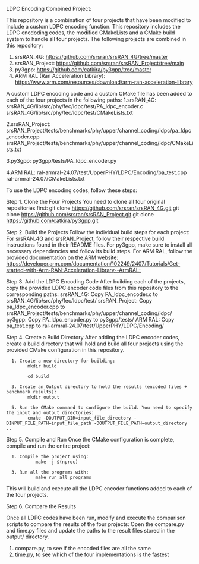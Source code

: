 LDPC Encoding Combined Project:

This repository is a combination of four projects that have been modified to include a custom LDPC encoding function. 
This repository includes the LDPC encdoding codes, the modified CMakeLists and a CMake build system to handle all four projects. 
The following projects are combined in this repository:

1. srsRAN_4G: https://github.com/srsran/srsRAN_4G/tree/master
2. srsRAN_Project: https://github.com/srsran/srsRAN_Project/tree/main
3. py3gpp: https://github.com/catkira/py3gpp/tree/master
4. ARM RAL (Ran Acceleration Library): https://www.arm.com/resources/download/arm-ran-acceleration-library

A custom LDPC encoding code and a custom CMake file has been added to each of the four projects in the following paths:
1.srsRAN_4G: srsRAN_4G/lib/src/phy/fec/ldpc/test/PA_ldpc_encoder.c
             srsRAN_4G/lib/src/phy/fec/ldpc/test/CMakeLists.txt
             
2.srsRAN_Project: srsRAN_Project/tests/benchmarks/phy/upper/channel_coding/ldpc/pa_ldpc_encoder.cpp
                  srsRAN_Project/tests/benchmarks/phy/upper/channel_coding/ldpc/CMakeLists.txt
                  
3.py3gpp: py3gpp/tests/PA_ldpc_encoder.py

4.ARM RAL: ral-armral-24.07/test/UpperPHY/LDPC/Encoding/pa_test.cpp
           ral-armral-24.07/CMakeLists.txt

To use the LDPC encoding codes, follow these steps:

Step 1. Clone the Four Projects
You need to clone all four original repositories first:
git clone https://github.com/srsran/srsRAN_4G.git
git clone https://github.com/srsran/srsRAN_Project.git
git clone https://github.com/catkira/py3gpp.git

Step 2. Build the Projects
Follow the individual build steps for each project:
For srsRAN_4G and srsRAN_Project, follow their respective build instructions found in their README files.
For py3gpp, make sure to install all necessary dependencies and follow its build steps.
For ARM RAL, follow the provided documentation on the ARM website: https://developer.arm.com/documentation/102249/2407/Tutorials/Get-started-with-Arm-RAN-Acceleration-Library--ArmRAL-

Step 3. Add the LDPC Encoding Code
After building each of the projects, copy the provided LDPC encoder code files from this repository to the corresponding paths:
srsRAN_4G: Copy PA_ldpc_encoder.c to srsRAN_4G/lib/src/phy/fec/ldpc/test/
srsRAN_Project: Copy pa_ldpc_encoder.cpp to srsRAN_Project/tests/benchmarks/phy/upper/channel_coding/ldpc/
py3gpp: Copy PA_ldpc_encoder.py to py3gpp/tests/
ARM RAL: Copy pa_test.cpp to ral-armral-24.07/test/UpperPHY/LDPC/Encoding/

Step 4. Create a Build Directory
After adding the LDPC encoder codes, create a build directory that will hold and build all four projects using the provided CMake configuration in this repository.
      
      1. Create a new directory for building:
            mkdir build
         
            cd build
         
      3. Create an Output directory to hold the results (encoded files + benchmark results):
            mkdir output
         
      5. Run the CMake command to configure the build. You need to specify the input and output directories:
            cmake -DOUTPUT_DIR=input_file_directory -DINPUT_FILE_PATH=input_file_path -DOUTPUT_FILE_PATH=output_directory ..

Step 5. Compile and Run
Once the CMake configuration is complete, compile and run the entire project:

      1. Compile the project using:
               make -j $(nproc)
         
      3. Run all the programs with:
               make run_all_programs
         
This will build and execute all the LDPC encoder functions added to each of the four projects.

Step 6. Compare the Results

Once all LDPC codes have been run, modify and execute the comparison scripts to compare the results of the four projects:
Open the compare.py and time.py files and update the paths to the result files stored in the output/ directory. 
  1. compare.py, to see if the encoded files are all the same 
  2. time.py, to see which of the four implementations is the fastest



